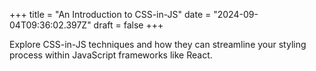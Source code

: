 +++
title = "An Introduction to CSS-in-JS"
date = "2024-09-04T09:36:02.397Z"
draft = false
+++

Explore CSS-in-JS techniques and how they can streamline your styling process within JavaScript frameworks like React.
        